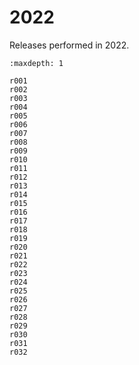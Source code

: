 # 2022

Releases performed in 2022.

```{toctree}
:maxdepth: 1

r001
r002
r003
r004
r005
r006
r007
r008
r009
r010
r011
r012
r013
r014
r015
r016
r017
r018
r019
r020
r021
r022
r023
r024
r025
r026
r027
r028
r029
r030
r031
r032
```

